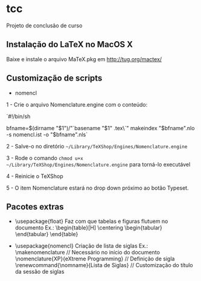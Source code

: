 tcc
===

Projeto de conclusão de curso

Instalação do LaTeX no MacOS X
---------------------------------------------
Baixe e instale o arquivo MaTeX.pkg em http://tug.org/mactex/

Customização de scripts
---------------------------------
* nomencl

1 - Crie o arquivo Nomenclature.engine com o conteúdo:

`#!/bin/sh

bfname=$(dirname "$1")/"\`basename "$1" .tex\`"
makeindex "$bfname".nlo -s nomencl.ist -o "$bfname".nls`

2 - Salve-o no diretório `~/Library/TeXShop/Engines/Nomenclature.engine`

3 - Rode o comando `chmod u+x ~/Library/TeXShop/Engines/Nomenclature.engine` para torná-lo executável

4 - Reinicie o TeXShop

5 - O item Nomenclature estará no drop down próximo ao botão Typeset.

Pacotes extras
--------------------
* \usepackage{float}
Faz com que tabelas e figuras flutuem no documento
Ex.:
	\begin{table}[H]
		\centering
		\begin{tabular}
		\end{tabular}
	\end{table}

* \usepackage{nomencl}
Criação de lista de siglas
Ex.:
	\makenomenclature 						// Necessário no início do documento
	\nomenclature{XP}{eXtreme Programming} 	// Definição de sigla
	\renewcommand{\nomname}{Lista de Siglas}	// Customização do título da sessão de siglas
